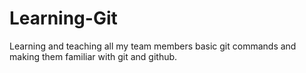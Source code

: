 # Learning-Git
Learning and teaching all my team members basic git commands and making them familiar with git and github.

